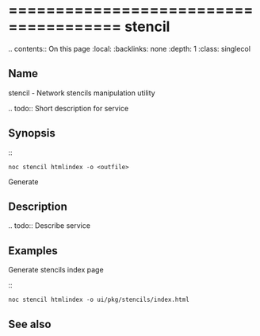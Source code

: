 

======================================
stencil
======================================

.. contents:: On this page
    :local:
    :backlinks: none
    :depth: 1
    :class: singlecol

Name
----
stencil - Network stencils manipulation utility

.. todo::
    Short description for service

Synopsis
--------
::

    noc stencil htmlindex -o <outfile>

Generate


Description
-----------
.. todo::
    Describe service

Examples
--------
Generate stencils index page

::

    noc stencil htmlindex -o ui/pkg/stencils/index.html


See also
--------


